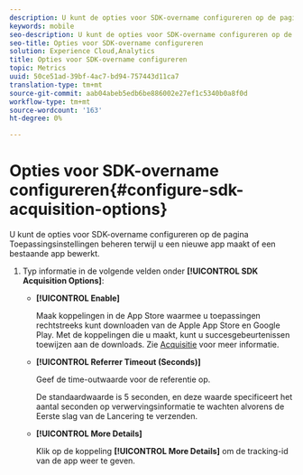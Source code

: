 ```yaml
---
description: U kunt de opties voor SDK-overname configureren op de pagina Toepassingsinstellingen beheren terwijl u een nieuwe app maakt of een bestaande app bewerkt.
keywords: mobile
seo-description: U kunt de opties voor SDK-overname configureren op de pagina Toepassingsinstellingen beheren terwijl u een nieuwe app maakt of een bestaande app bewerkt.
seo-title: Opties voor SDK-overname configureren
solution: Experience Cloud,Analytics
title: Opties voor SDK-overname configureren
topic: Metrics
uuid: 50ce51ad-39bf-4ac7-bd94-757443d11ca7
translation-type: tm+mt
source-git-commit: aab04abeb5edb6be886002e27ef1c5340b0a8f0d
workflow-type: tm+mt
source-wordcount: '163'
ht-degree: 0%

---
```



# Opties voor SDK-overname configureren{#configure-sdk-acquisition-options}

U kunt de opties voor SDK-overname configureren op de pagina Toepassingsinstellingen beheren terwijl u een nieuwe app maakt of een bestaande app bewerkt.

1. Typ informatie in de volgende velden onder **[!UICONTROL SDK Acquisition Options]**:

   * **[!UICONTROL Enable]**

      Maak koppelingen in de App Store waarmee u toepassingen rechtstreeks kunt downloaden van de Apple App Store en Google Play. Met de koppelingen die u maakt, kunt u succesgebeurtenissen toewijzen aan de downloads. Zie [Acquisitie](/help/using/acquisition-main/acquisition-main.md) voor meer informatie.

   * **[!UICONTROL Referrer Timeout (Seconds)]**

      Geef de time-outwaarde voor de referentie op.

      De standaardwaarde is 5 seconden, en deze waarde specificeert het aantal seconden op verwervingsinformatie te wachten alvorens de Eerste slag van de Lancering te verzenden.

   * **[!UICONTROL More Details]**

      Klik op de koppeling **[!UICONTROL More Details]** om de tracking-id van de app weer te geven.
